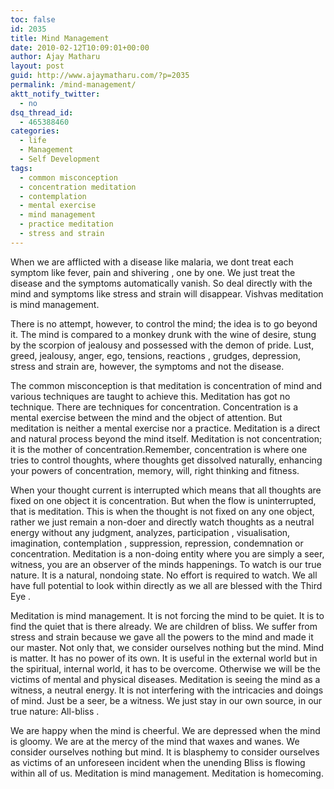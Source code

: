 ```yaml
---
toc: false
id: 2035
title: Mind Management
date: 2010-02-12T10:09:01+00:00
author: Ajay Matharu
layout: post
guid: http://www.ajaymatharu.com/?p=2035
permalink: /mind-management/
aktt_notify_twitter:
  - no
dsq_thread_id:
  - 465388460
categories:
  - life
  - Management
  - Self Development
tags:
  - common misconception
  - concentration meditation
  - contemplation
  - mental exercise
  - mind management
  - practice meditation
  - stress and strain
---
```

When we are afflicted with a disease like malaria, we dont treat each symptom like fever, pain and shivering , one by one. We just treat the disease and the symptoms automatically vanish. So deal directly with the mind and symptoms like stress and strain will disappear. Vishvas meditation is mind management.

There is no attempt, however, to control the mind; the idea is to go beyond it. The mind is compared to a monkey drunk with the wine of desire, stung by the scorpion of jealousy and possessed with the demon of pride. Lust, greed, jealousy, anger, ego, tensions, reactions , grudges, depression, stress and strain are, however, the symptoms and not the disease.

The common misconception is that meditation is concentration of mind and various techniques are taught to achieve this. Meditation has got no technique. There are techniques for concentration. Concentration is a mental exercise between the mind and the object of attention. But meditation is neither a mental exercise nor a practice. Meditation is a direct and natural process beyond the mind itself. Meditation is not concentration; it is the mother of concentration.Remember, concentration is where one tries to control thoughts, where thoughts get dissolved naturally, enhancing your powers of concentration, memory, will, right thinking and fitness.

When your thought current is interrupted which means that all thoughts are fixed on one object it is concentration. But when the flow is uninterrupted, that is meditation. This is when the thought is not fixed on any one object, rather we just remain a non-doer and directly watch thoughts as a neutral energy without any judgment, analyzes, participation , visualisation, imagination, contemplation , suppression, repression, condemnation or concentration. Meditation is a non-doing entity where you are simply a seer, witness, you are an observer of the minds happenings. To watch is our true nature. It is a natural, nondoing state. No effort is required to watch. We all have full potential to look within directly as we all are blessed with the Third Eye .

Meditation is mind management. It is not forcing the mind to be quiet. It is to find the quiet that is there already. We are children of bliss. We suffer from stress and strain because we gave all the powers to the mind and made it our master. Not only that, we consider ourselves nothing but the mind. Mind is matter. It has no power of its own. It is useful in the external world but in the spiritual, internal world, it has to be overcome. Otherwise we will be the victims of mental and physical diseases. Meditation is seeing the mind as a witness, a neutral energy. It is not interfering with the intricacies and doings of mind. Just be a seer, be a witness. We just stay in our own source, in our true nature: All-bliss .

We are happy when the mind is cheerful. We are depressed when the mind is gloomy. We are at the mercy of the mind that waxes and wanes. We consider ourselves nothing but mind. It is blasphemy to consider ourselves as victims of an unforeseen incident when the unending Bliss is flowing within all of us. Meditation is mind management. Meditation is homecoming.
